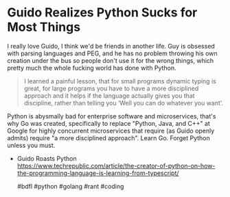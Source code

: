 # Guido Realizes Python Sucks for Most Things

I really love Guido, I think we'd be friends in another life. Guy is
obsessed with parsing languages and PEG, and he has no problem throwing
his own creation under the bus so people don't use it for the wrong
things, which pretty much the whole fucking world has done with Python.

> I learned a painful lesson, that for small programs dynamic typing is
> great, for large programs you have to have a more disciplined
> approach and it helps if the language actually gives you that
> discipline, rather than telling you ‘Well you can do whatever you
> want’.

Python is abysmally bad for enterprise software and microservices,
that's why Go was created, specifically to replace "Python, Java, and
C++" at Google for highly concurrent microservices that require (as
Guido openly admits) require "a more disciplined approach". Learn Go.
Forget Python unless you must.

* Guido Roasts Python  
  https://www.techrepublic.com/article/the-creator-of-python-on-how-the-programming-language-is-learning-from-typescript/

    #bdfl #python #golang #rant #coding
